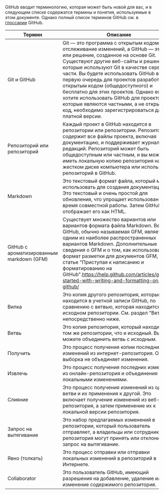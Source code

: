 GitHub вводит терминологию, которая может быть новой для вас, и в следующем списке содержатся термины и понятия, используемые в этом документе. Однако полный список терминов GitHub см. в [глоссарии](https://docs.github.com/en/get-started/quickstart/github-glossary) GitHub.

| Термин | Описание |
| --- | --- |
| Git и GitHub | Git — это программа с открытым кодом, отслеживание изменений, а GitHub — это сайт или решение, созданное на основе Git. Существуют другие веб-сайты и решения, которые используют Git в качестве серверной части. Вы будете использовать GitHub в первую очередь для проектов разработки с открытым кодом (общедоступного) и бесплатно для этих проектов. Однако если вы хотите использовать GitHub для проектов, которые являются частными, а не открытый код, необходимо зарегистрироваться для платной версии. |
| Репозиторий или репозиторий | Каждый проект в GitHub находится в репозитории или репозитории. Репозиторий содержит все файлы проекта, включая документацию, и поддерживает журнал редакций. Репозиторий может быть общедоступным или частным, и вы можете иметь локальную копию репозитория на жестком диске компьютера или использовать репозиторий в GitHub. |
| Markdown | Это текстовый формат файла, который можно использовать для создания документации. Это текстовый и очень простой для обновления, что упрощает использование во время совместной работы. Затем GitHub отображает его как HTML. |
| GitHub с ароматизированным markdown (GFM) | Существует множество вариантов или вариантов формата файла Markdown. Версия GitHub, обычно называемая GFM, является одним из наиболее распространенных вариантов Markdown. Дополнительные сведения о GFM и о том, как использовать формат разметки для документов GFM, см. в статье "Приступая к написанию и форматированию на GitHub".https://help.github.com/articles/getting-started-with-writing-and-formatting-on-github/ |
| Вилка | Это копия другого репозитория, который находится в учетной записи GitHub, по сравнению с ветвью, которая находится в исходном репозитории. См. раздел "Ветвь" непосредственно ниже. |
| Ветвь | Это копия репозитория, который находится в том же репозитории, что и исходный. Вы можете объединить ветвь с исходным. |
| Получить | Это процесс получения копии последних изменений из интернет-репозитория. Однако выборка не объединяет изменения. |
| Извлечь | Это процесс получения последних изменений из онлайн-репозитория и объединения их с локальными изменениями. |
| Слияние | Это процесс получения изменений из одной ветви и их применения к другой. Это включает получение изменений из веб-репозитория, а затем применение их к локальной версии репозитория. |
| Запрос на вытягивание | Это набор предлагаемых изменений в репозитории, который пользователь отправляет, а владельцы или сотрудники репозитория могут принять или отклонить запрос на вытягивание. |
| Явно (толкать) | Это процесс отправки или отправки локальных изменений в репозиторий в Интернете. |
| Collaborator | Это пользователь GitHub, имеющий разрешения на добавление, удаление или изменение содержимого репозитория. |
